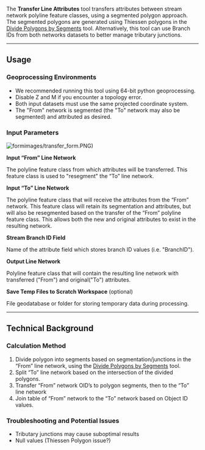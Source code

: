 The **Transfer Line Attributes** tool transfers attributes between stream network polyline feature classes, using a segmented polygon approach. The segmented polygons are generated using Thiessen polygons in the [Divide Polygons by Segments](http://gnat.riverscapes.xyz/Divide-Polygon-by-Segments) tool. Alternatively, this tool can use Branch IDs from both networks datasets to better manage tributary junctions. 

_______________________________________________________________
## Usage

### Geoprocessing Environments

* We recommended running this tool using 64-bit python geoprocessing.
* Disable Z and M if you encounter a topology error.
* Both input datasets must use the same projected coordinate system.
* The "From" network is segmented (the "To" network may also be segmented) and attributed as desired.

### Input Parameters

![form]({{site.baseurl}}/images/seg_form.PNG)images/transfer_form.PNG)

**Input “From” Line Network**

The polyline feature class from which attributes will be transferred. This feature class is used to "resegment" the “To” line network.

**Input “To” Line Network**

The polyline feature class that will receive the attributes from the “From” network. This feature class will retain its segmentation and attributes, but will also be resegmented based on the transfer of the “From” polyline feature class. This allows both the new and original attributes to exist in the resulting network.

**Stream Branch ID Field**

Name of the attribute field which stores branch ID values (i.e. "BranchID").

**Output Line Network**

Polyline feature class that will contain the resulting line network with transferred ("From") and original("To") attributes.

**Save Temp Files to Scratch Workspace** (optional)

File geodatabase or folder for storing temporary data during processing.

_______________________________________________________________
## Technical Background

### Calculation Method

1. Divide polygon into segments based on segmentation/junctions in the “From” line network, using the [Divide Polygons by Segments](http://gnat.riverscapes.xyz/Divide-Polygon-by-Segments) tool.
2. Split “To” line network based on the intersection of the divided polygons.
3. Transfer “From” network OID’s to polygon segments, then to the “To” line network
4. Join table of “From” network to the “To” network based on Object ID values.

### Troubleshooting and Potential Issues
* Tributary junctions may cause suboptimal results
* Null values (Thiessen Polygon issue?)